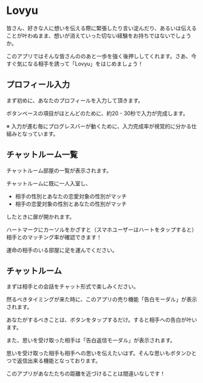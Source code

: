 # Lovyu

皆さん、好きな人に想いを伝える際に緊張したり言い淀んだり、あるいは伝えることが叶わぬまま、想いが消えていった切ない経験をお持ちではないでしょうか。

このアプリではそんな皆さんののあと一歩を強く後押ししてくれます。さあ、今すぐ気になる相手を誘って「Lovyu」をはじめましょう！

## プロフィール入力

まず初めに、あなたのプロフィールを入力して頂きます。

ボタンベースの項目がほとんどのために、約20 - 30秒で入力が完成します。

※ 入力が進む毎にプログレスバーが動くために、入力完成率が視覚的に分かる仕組みとなっています。

## チャットルーム一覧

チャットルーム部屋の一覧が表示されます。

チャットルームに既に一人入室し、

- 相手の性別とあなたの恋愛対象の性別がマッチ
- 相手の恋愛対象の性別とあなたの性別がマッチ

したときに扉が開かれます。

ハートマークにカーソルをかざすと（スマホユーザーはハートをタップすると）相手とのマッチング率が確認できます！

運命の相手のいる部屋に足を運んでください。

## チャットルーム

まずは相手との会話をチャット形式で楽しみください。

然るべきタイミングが来た時に、このアプリの売り機能「告白モーダル」が表示されます。

あなたがするべきことは、ボタンをタップするだけ。すると相手への告白が叶います。

また、思いを受け取った相手は「告白返信モーダル」が表示されます。

思いを受け取った相手も相手への思いを伝えたいはず。そんな思いもボタンひとつで返信出来る機能となっております。

このアプリがあなたたちの距離を近づけることは間違いなしです！
